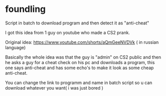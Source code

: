 # foundling
Script in batch to download program and then detect it as "anti-cheat"

I got this idea from 1 guy on youtube who made a CS2 prank. 

Original idea: https://www.youtube.com/shorts/aQmGeeNVDVk ( in russian language)

Basically the whole idea was that the guy is "admin" on CS2 public and then he asks a guy for a cheat check on his pc and downloads a program, this one says anti-cheat and has some echo's to make it look as some cheap
anti-cheat.

You can change the link to programm and name in batch script so u can download whatever you want( i was just bored )
